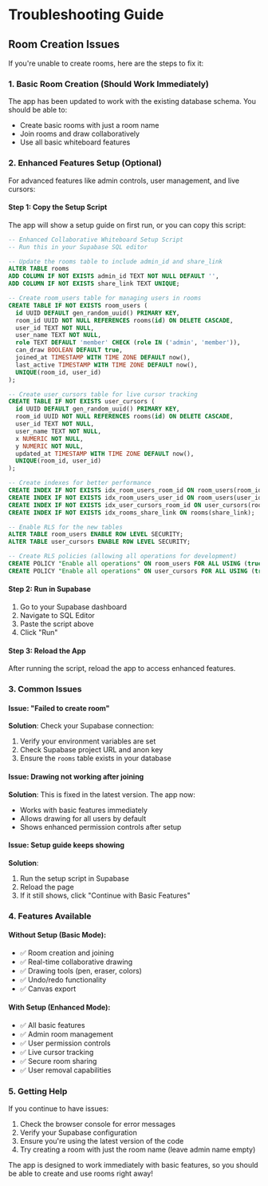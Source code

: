 # Troubleshooting Guide

## Room Creation Issues

If you're unable to create rooms, here are the steps to fix it:

### 1. Basic Room Creation (Should Work Immediately)

The app has been updated to work with the existing database schema. You should be able to:
- Create basic rooms with just a room name
- Join rooms and draw collaboratively  
- Use all basic whiteboard features

### 2. Enhanced Features Setup (Optional)

For advanced features like admin controls, user management, and live cursors:

#### Step 1: Copy the Setup Script
The app will show a setup guide on first run, or you can copy this script:

```sql
-- Enhanced Collaborative Whiteboard Setup Script
-- Run this in your Supabase SQL editor

-- Update the rooms table to include admin_id and share_link
ALTER TABLE rooms 
ADD COLUMN IF NOT EXISTS admin_id TEXT NOT NULL DEFAULT '',
ADD COLUMN IF NOT EXISTS share_link TEXT UNIQUE;

-- Create room_users table for managing users in rooms
CREATE TABLE IF NOT EXISTS room_users (
  id UUID DEFAULT gen_random_uuid() PRIMARY KEY,
  room_id UUID NOT NULL REFERENCES rooms(id) ON DELETE CASCADE,
  user_id TEXT NOT NULL,
  user_name TEXT NOT NULL,
  role TEXT DEFAULT 'member' CHECK (role IN ('admin', 'member')),
  can_draw BOOLEAN DEFAULT true,
  joined_at TIMESTAMP WITH TIME ZONE DEFAULT now(),
  last_active TIMESTAMP WITH TIME ZONE DEFAULT now(),
  UNIQUE(room_id, user_id)
);

-- Create user_cursors table for live cursor tracking
CREATE TABLE IF NOT EXISTS user_cursors (
  id UUID DEFAULT gen_random_uuid() PRIMARY KEY,
  room_id UUID NOT NULL REFERENCES rooms(id) ON DELETE CASCADE,
  user_id TEXT NOT NULL,
  user_name TEXT NOT NULL,
  x NUMERIC NOT NULL,
  y NUMERIC NOT NULL,
  updated_at TIMESTAMP WITH TIME ZONE DEFAULT now(),
  UNIQUE(room_id, user_id)
);

-- Create indexes for better performance
CREATE INDEX IF NOT EXISTS idx_room_users_room_id ON room_users(room_id);
CREATE INDEX IF NOT EXISTS idx_room_users_user_id ON room_users(user_id);
CREATE INDEX IF NOT EXISTS idx_user_cursors_room_id ON user_cursors(room_id);
CREATE INDEX IF NOT EXISTS idx_rooms_share_link ON rooms(share_link);

-- Enable RLS for the new tables
ALTER TABLE room_users ENABLE ROW LEVEL SECURITY;
ALTER TABLE user_cursors ENABLE ROW LEVEL SECURITY;

-- Create RLS policies (allowing all operations for development)
CREATE POLICY "Enable all operations" ON room_users FOR ALL USING (true) WITH CHECK (true);
CREATE POLICY "Enable all operations" ON user_cursors FOR ALL USING (true) WITH CHECK (true);
```

#### Step 2: Run in Supabase
1. Go to your Supabase dashboard
2. Navigate to SQL Editor
3. Paste the script above
4. Click "Run"

#### Step 3: Reload the App
After running the script, reload the app to access enhanced features.

### 3. Common Issues

#### Issue: "Failed to create room"
**Solution**: Check your Supabase connection:
1. Verify your environment variables are set
2. Check Supabase project URL and anon key
3. Ensure the `rooms` table exists in your database

#### Issue: Drawing not working after joining
**Solution**: This is fixed in the latest version. The app now:
- Works with basic features immediately
- Allows drawing for all users by default
- Shows enhanced permission controls after setup

#### Issue: Setup guide keeps showing
**Solution**: 
1. Run the setup script in Supabase
2. Reload the page
3. If it still shows, click "Continue with Basic Features"

### 4. Features Available

#### Without Setup (Basic Mode):
- ✅ Room creation and joining
- ✅ Real-time collaborative drawing
- ✅ Drawing tools (pen, eraser, colors)
- ✅ Undo/redo functionality
- ✅ Canvas export

#### With Setup (Enhanced Mode):
- ✅ All basic features
- ✅ Admin room management
- ✅ User permission controls
- ✅ Live cursor tracking
- ✅ Secure room sharing
- ✅ User removal capabilities

### 5. Getting Help

If you continue to have issues:
1. Check the browser console for error messages
2. Verify your Supabase configuration
3. Ensure you're using the latest version of the code
4. Try creating a room with just the room name (leave admin name empty)

The app is designed to work immediately with basic features, so you should be able to create and use rooms right away!
